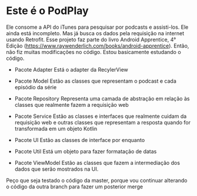 # Este é o PodPlay

Ele consome a API do iTunes para pesquisar por podcasts e assisti-los. Ele ainda está incompleto.
Mas já busca os dados pela requisição na internet usando Retrofit. Esse projeto faz parte do livro
Android Apprentice, 4° Edição (https://www.raywenderlich.com/books/android-apprentice). Então, não 
fiz muitas modificações no código. Estou basicamente estudando o código.

- Pacote Adapter
  Está o adapter da RecylerView
  
- Pacote Model
  Estão as classes que representam o podcast e cada episódio da série
  
- Pacote Repository
  Representa uma camada de abstração em relação às classes que realmente
  fazem a requisição web
  
- Pacote Service
  Estão as classes e interfaces que realmente cuidam da requisição web e
  outras classes que representam a resposta quando for transformada em um
  objeto Kotlin
  
- Pacote UI
  Estão as classes de interface por enquanto
  
- Pacote Util
  Está um objeto para fazer formatação de datas
  
- Pacote ViewModel
  Estão as classes que fazem a intermediação dos dados que serão mostrados na UI.
  

Peço que seja testado o código da master, porque vou continuar alterando o código da
outra branch para fazer um posterior merge
